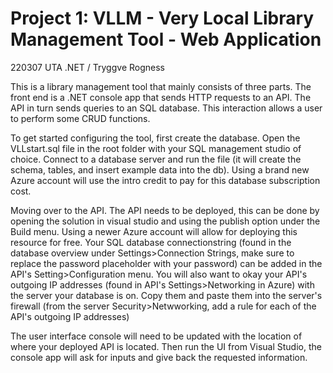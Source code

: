 # Project 1: VLLM - Very Local Library Management Tool - Web Application
220307 UTA .NET / Tryggve Rogness

This is a library management tool that mainly consists of three parts. The front end is a .NET console app that sends HTTP requests to an API. The API in turn sends queries to an SQL database. This interaction allows a user to perform some CRUD functions.

To get started configuring the tool, first create the database. Open the VLLstart.sql file in the root folder with your SQL management studio of choice. Connect to a database server and run the file (it will create the schema, tables, and insert example data into the db). Using a brand new Azure account will use the intro credit to pay for this database subscription cost.

Moving over to the API. The API needs to be deployed, this can be done by opening the solution in visual studio and using the publish option under the Build menu. Using a newer Azure account will allow for deploying this resource for free. Your SQL database connectionstring (found in the database overview under Settings>Connection Strings, make sure to replace the password placeholder with your password) can be added in the API's Setting>Configuration menu. You will also want to okay your API's outgoing IP addresses (found in API's Settings>Networking in Azure) with the server your database is on. Copy them and paste them into the server's firewall (from the server Security>Netwworking, add a rule for each of the API's outgoing IP addresses)

The user interface console will need to be updated with the location of where your deployed API is located. Then run the UI from Visual Studio, the console app will ask for inputs and give back the requested information.